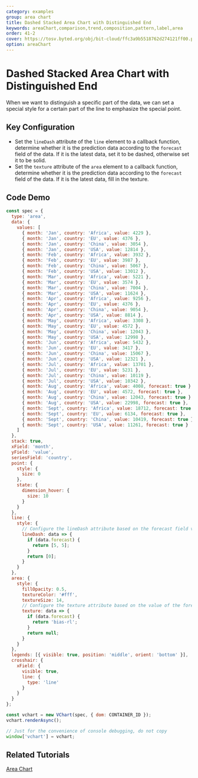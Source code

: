 ```yaml
---
category: examples
group: area chart
title: Dashed Stacked Area Chart with Distinguished End
keywords: areaChart,comparison,trend,composition,pattern,label,area
order: 41-2
cover: https://tosv.byted.org/obj/bit-cloud/ffc3a9b5518762d274121ff00.png
option: areaChart
---
```


# Dashed Stacked Area Chart with Distinguished End

When we want to distinguish a specific part of the data, we can set a special style for a certain part of the line to emphasize the special point.

## Key Configuration

- Set the `lineDash` attribute of the `line` element to a callback function, determine whether it is the prediction data according to the `forecast` field of the data. If it is the latest data, set it to be dashed, otherwise set it to be solid.
- Set the `texture` attribute of the `area` element to a callback function, determine whether it is the prediction data according to the `forecast` field of the data. If it is the latest data, fill in the texture.

## Code Demo

```javascript livedemo
const spec = {
  type: 'area',
  data: {
    values: [
      { month: 'Jan', country: 'Africa', value: 4229 },
      { month: 'Jan', country: 'EU', value: 4376 },
      { month: 'Jan', country: 'China', value: 3054 },
      { month: 'Jan', country: 'USA', value: 12814 },
      { month: 'Feb', country: 'Africa', value: 3932 },
      { month: 'Feb', country: 'EU', value: 3987 },
      { month: 'Feb', country: 'China', value: 5067 },
      { month: 'Feb', country: 'USA', value: 13012 },
      { month: 'Mar', country: 'Africa', value: 5221 },
      { month: 'Mar', country: 'EU', value: 3574 },
      { month: 'Mar', country: 'China', value: 7004 },
      { month: 'Mar', country: 'USA', value: 11624 },
      { month: 'Apr', country: 'Africa', value: 9256 },
      { month: 'Apr', country: 'EU', value: 4376 },
      { month: 'Apr', country: 'China', value: 9054 },
      { month: 'Apr', country: 'USA', value: 8814 },
      { month: 'May', country: 'Africa', value: 3308 },
      { month: 'May', country: 'EU', value: 4572 },
      { month: 'May', country: 'China', value: 12043 },
      { month: 'May', country: 'USA', value: 12998 },
      { month: 'Jun', country: 'Africa', value: 5432 },
      { month: 'Jun', country: 'EU', value: 3417 },
      { month: 'Jun', country: 'China', value: 15067 },
      { month: 'Jun', country: 'USA', value: 12321 },
      { month: 'Jul', country: 'Africa', value: 13701 },
      { month: 'Jul', country: 'EU', value: 5231 },
      { month: 'Jul', country: 'China', value: 10119 },
      { month: 'Jul', country: 'USA', value: 10342 },
      { month: 'Aug', country: 'Africa', value: 4008, forecast: true },
      { month: 'Aug', country: 'EU', value: 4572, forecast: true },
      { month: 'Aug', country: 'China', value: 12043, forecast: true },
      { month: 'Aug', country: 'USA', value: 22998, forecast: true },
      { month: 'Sept', country: 'Africa', value: 18712, forecast: true },
      { month: 'Sept', country: 'EU', value: 6134, forecast: true },
      { month: 'Sept', country: 'China', value: 10419, forecast: true },
      { month: 'Sept', country: 'USA', value: 11261, forecast: true }
    ]
  },
  stack: true,
  xField: 'month',
  yField: 'value',
  seriesField: 'country',
  point: {
    style: {
      size: 0
    },
    state: {
      dimension_hover: {
        size: 10
      }
    }
  },
  line: {
    style: {
      // Configure the lineDash attribute based on the forecast field value of the data
      lineDash: data => {
        if (data.forecast) {
          return [5, 5];
        }
        return [0];
      }
    }
  },
  area: {
    style: {
      fillOpacity: 0.5,
      textureColor: '#fff',
      textureSize: 14,
      // Configure the texture attribute based on the value of the forecast field of the data
      texture: data => {
        if (data.forecast) {
          return 'bias-rl';
        }
        return null;
      }
    }
  },
  legends: [{ visible: true, position: 'middle', orient: 'bottom' }],
  crosshair: {
    xField: {
      visible: true,
      line: {
        type: 'line'
      }
    }
  }
};

const vchart = new VChart(spec, { dom: CONTAINER_ID });
vchart.renderAsync();

// Just for the convenience of console debugging, do not copy
window['vchart'] = vchart;
```

## Related Tutorials

[Area Chart](link)